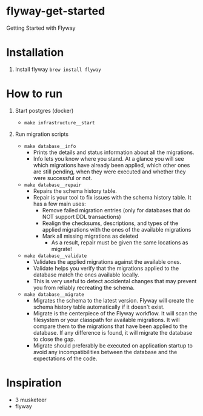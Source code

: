 # flyway-get-started
Getting Started with Flyway

# Installation

1. Install flyway `brew install flyway`

# How to run

1. Start postgres (docker)
    - `make infrastructure__start`

2. Run migration scripts
    - `make database__info`
        - Prints the details and status information about all the migrations.
        - Info lets you know where you stand. At a glance you will see which migrations have already been applied, which other ones are still pending, when they were executed and whether they were successful or not.
    - `make database__repair`
        - Repairs the schema history table.
        - Repair is your tool to fix issues with the schema history table. It has a few main uses:
            - Remove failed migration entries (only for databases that do NOT support DDL transactions)
            - Realign the checksums, descriptions, and types of the applied migrations with the ones of the available migrations
            - Mark all missing migrations as deleted 
                - As a result, repair must be given the same locations as migrate!
    - `make database__validate`
        - Validates the applied migrations against the available ones.
        - Validate helps you verify that the migrations applied to the database match the ones available locally.
        - This is very useful to detect accidental changes that may prevent you from reliably recreating the schema.
    - `make database__migrate`
        - Migrates the schema to the latest version. Flyway will create the schema history table automatically if it doesn't exist.
        - Migrate is the centerpiece of the Flyway workflow. It will scan the filesystem or your classpath for available migrations. It will compare them to the migrations that have been applied to the database. If any difference is found, it will migrate the database to close the gap.
        - Migrate should preferably be executed on application startup to avoid any incompatibilities between the database and the expectations of the code.



# Inspiration

- 3 musketeer
- flyway
